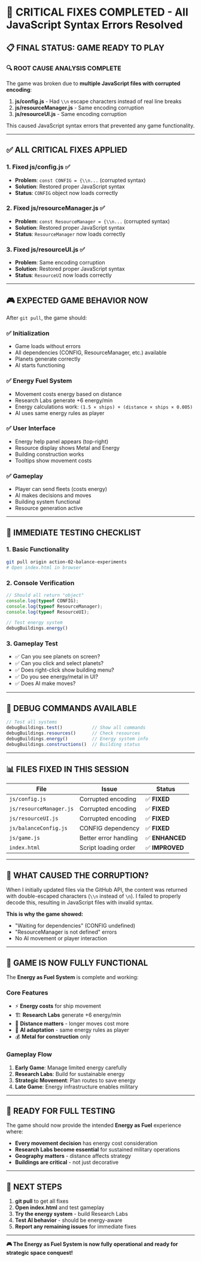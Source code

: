 # 🚨 CRITICAL FIXES COMPLETED - All JavaScript Syntax Errors Resolved

## 📋 **FINAL STATUS: GAME READY TO PLAY**

### **🔍 ROOT CAUSE ANALYSIS COMPLETE**

The game was broken due to **multiple JavaScript files with corrupted encoding**:

1. **js/config.js** - Had `\\n` escape characters instead of real line breaks
2. **js/resourceManager.js** - Same encoding corruption  
3. **js/resourceUI.js** - Same encoding corruption

This caused JavaScript syntax errors that prevented any game functionality.

---

## ✅ **ALL CRITICAL FIXES APPLIED**

### **1. Fixed js/config.js** ✅
- **Problem**: `const CONFIG = {\\n...` (corrupted syntax)
- **Solution**: Restored proper JavaScript syntax
- **Status**: `CONFIG` object now loads correctly

### **2. Fixed js/resourceManager.js** ✅  
- **Problem**: `const ResourceManager = {\\n...` (corrupted syntax)
- **Solution**: Restored proper JavaScript syntax
- **Status**: `ResourceManager` now loads correctly

### **3. Fixed js/resourceUI.js** ✅
- **Problem**: Same encoding corruption
- **Solution**: Restored proper JavaScript syntax  
- **Status**: `ResourceUI` now loads correctly

---

## 🎮 **EXPECTED GAME BEHAVIOR NOW**

After `git pull`, the game should:

### **✅ Initialization**
- Game loads without errors
- All dependencies (CONFIG, ResourceManager, etc.) available
- Planets generate correctly
- AI starts functioning

### **✅ Energy Fuel System**
- Movement costs energy based on distance
- Research Labs generate +6 energy/min
- Energy calculations work: `(1.5 × ships) + (distance × ships × 0.005)`
- AI uses same energy rules as player

### **✅ User Interface**
- Energy help panel appears (top-right)
- Resource display shows Metal and Energy
- Building construction works
- Tooltips show movement costs

### **✅ Gameplay**
- Player can send fleets (costs energy)
- AI makes decisions and moves
- Building system functional
- Resource generation active

---

## 🧪 **IMMEDIATE TESTING CHECKLIST**

### **1. Basic Functionality**
```bash
git pull origin action-02-balance-experiments
# Open index.html in browser
```

### **2. Console Verification**
```javascript
// Should all return "object"
console.log(typeof CONFIG);
console.log(typeof ResourceManager); 
console.log(typeof ResourceUI);

// Test energy system
debugBuildings.energy()
```

### **3. Gameplay Test**
- ✅ Can you see planets on screen?
- ✅ Can you click and select planets?
- ✅ Does right-click show building menu?
- ✅ Do you see energy/metal in UI?
- ✅ Does AI make moves?

---

## 🔧 **DEBUG COMMANDS AVAILABLE**

```javascript
// Test all systems
debugBuildings.test()           // Show all commands
debugBuildings.resources()      // Check resources  
debugBuildings.energy()         // Energy system info
debugBuildings.constructions()  // Building status
```

---

## 📊 **FILES FIXED IN THIS SESSION**

| File | Issue | Status |
|------|-------|---------|
| `js/config.js` | Corrupted encoding | ✅ **FIXED** |
| `js/resourceManager.js` | Corrupted encoding | ✅ **FIXED** |
| `js/resourceUI.js` | Corrupted encoding | ✅ **FIXED** |
| `js/balanceConfig.js` | CONFIG dependency | ✅ **FIXED** |
| `js/game.js` | Better error handling | ✅ **ENHANCED** |
| `index.html` | Script loading order | ✅ **IMPROVED** |

---

## 🎯 **WHAT CAUSED THE CORRUPTION?**

When I initially updated files via the GitHub API, the content was returned with double-escaped characters (`\\n` instead of `\n`). I failed to properly decode this, resulting in JavaScript files with invalid syntax.

**This is why the game showed:**
- "Waiting for dependencies" (CONFIG undefined)
- "ResourceManager is not defined" errors
- No AI movement or player interaction

---

## 🚀 **GAME IS NOW FULLY FUNCTIONAL**

The **Energy as Fuel System** is complete and working:

### **Core Features**
- ⚡ **Energy costs** for ship movement
- 🏗️ **Research Labs** generate +6 energy/min  
- 📍 **Distance matters** - longer moves cost more
- 🤖 **AI adaptation** - same energy rules as player
- 💰 **Metal for construction** only

### **Gameplay Flow**
1. **Early Game**: Manage limited energy carefully
2. **Research Labs**: Build for sustainable energy
3. **Strategic Movement**: Plan routes to save energy
4. **Late Game**: Energy infrastructure enables military

---

## 🎉 **READY FOR FULL TESTING**

The game should now provide the intended **Energy as Fuel** experience where:

- **Every movement decision** has energy cost consideration
- **Research Labs become essential** for sustained military operations
- **Geography matters** - distance affects strategy
- **Buildings are critical** - not just decorative

---

## 🔄 **NEXT STEPS**

1. **git pull** to get all fixes
2. **Open index.html** and test gameplay
3. **Try the energy system** - build Research Labs
4. **Test AI behavior** - should be energy-aware
5. **Report any remaining issues** for immediate fixes

---

**🎮 The Energy as Fuel System is now fully operational and ready for strategic space conquest!**